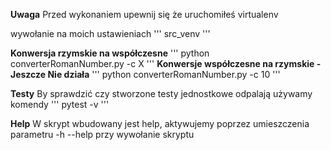 
**Uwaga**
Przed wykonaniem upewnij się że uruchomiłeś virtualenv

wywołanie na moich ustawieniach
'''
src_venv
'''

**Konwersja rzymskie na współczesne**
'''
python converterRomanNumber.py -c X
'''
**Konwersje współczesne na rzymskie - Jeszcze Nie działa**
'''
python converterRomanNumber.py -c 10
'''

**Testy**
By sprawdzić czy stworzone testy jednostkowe odpalają używamy komendy
'''
pytest -v 
'''

**Help**
W skrypt wbudowany jest help, aktywujemy poprzez umieszczenia parametru  -h --help przy wywołanie skryptu 
